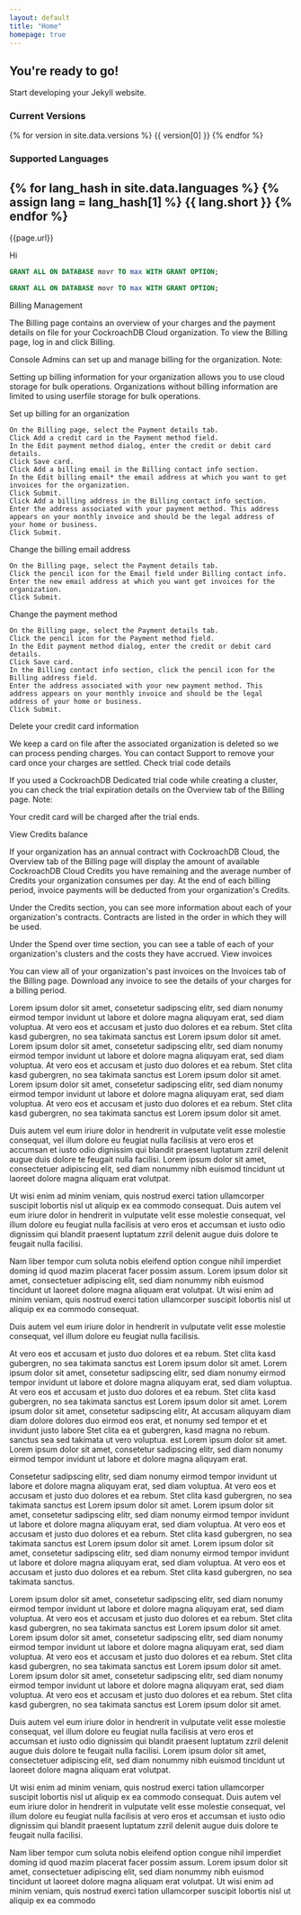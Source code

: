 ```yaml
---
layout: default
title: "Home"
homepage: true
---
```


## You're ready to go!

Start developing your Jekyll website.

### Current Versions
{% for version in site.data.versions %}
{{ version[0] }}
{% endfor %}

### Supported Languages
{% for lang_hash in site.data.languages %}
{% assign lang = lang_hash[1] %}
{{ lang.short }}
{% endfor %}
----
{{page.url}}

Hi


```sql
GRANT ALL ON DATABASE movr TO max WITH GRANT OPTION;
```

```sql
GRANT ALL ON DATABASE movr TO max WITH GRANT OPTION;
```

Billing Management

The Billing page contains an overview of your charges and the payment details on file for your CockroachDB Cloud organization. To view the Billing page, log in and click Billing.

Console Admins can set up and manage billing for the organization.
Note:

Setting up billing information for your organization allows you to use cloud storage for bulk operations. Organizations without billing information are limited to using userfile storage for bulk operations.

Set up billing for an organization

    On the Billing page, select the Payment details tab.
    Click Add a credit card in the Payment method field.
    In the Edit payment method dialog, enter the credit or debit card details.
    Click Save card.
    Click Add a billing email in the Billing contact info section.
    In the Edit billing email* the email address at which you want to get invoices for the organization.
    Click Submit.
    Click Add a billing address in the Billing contact info section.
    Enter the address associated with your payment method. This address appears on your monthly invoice and should be the legal address of your home or business.
    Click Submit.

Change the billing email address

    On the Billing page, select the Payment details tab.
    Click the pencil icon for the Email field under Billing contact info.
    Enter the new email address at which you want get invoices for the organization.
    Click Submit.

Change the payment method

    On the Billing page, select the Payment details tab.
    Click the pencil icon for the Payment method field.
    In the Edit payment method dialog, enter the credit or debit card details.
    Click Save card.
    In the Billing contact info section, click the pencil icon for the Billing address field.
    Enter the address associated with your new payment method. This address appears on your monthly invoice and should be the legal address of your home or business.
    Click Submit.

Delete your credit card information

We keep a card on file after the associated organization is deleted so we can process pending charges. You can contact Support to remove your card once your charges are settled.
Check trial code details

If you used a CockroachDB Dedicated trial code while creating a cluster, you can check the trial expiration details on the Overview tab of the Billing page.
Note:

Your credit card will be charged after the trial ends.

View Credits balance

If your organization has an annual contract with CockroachDB Cloud, the Overview tab of the Billing page will display the amount of available CockroachDB Cloud Credits you have remaining and the average number of Credits your organization consumes per day. At the end of each billing period, invoice payments will be deducted from your organization's Credits.

Under the Credits section, you can see more information about each of your organization's contracts. Contracts are listed in the order in which they will be used.

Under the Spend over time section, you can see a table of each of your organization's clusters and the costs they have accrued.
View invoices

You can view all of your organization's past invoices on the Invoices tab of the Billing page. Download any invoice to see the details of your charges for a billing period.

Lorem ipsum dolor sit amet, consetetur sadipscing elitr, sed diam nonumy eirmod tempor invidunt ut labore et dolore magna aliquyam erat, sed diam voluptua. At vero eos et accusam et justo duo dolores et ea rebum. Stet clita kasd gubergren, no sea takimata sanctus est Lorem ipsum dolor sit amet. Lorem ipsum dolor sit amet, consetetur sadipscing elitr, sed diam nonumy eirmod tempor invidunt ut labore et dolore magna aliquyam erat, sed diam voluptua. At vero eos et accusam et justo duo dolores et ea rebum. Stet clita kasd gubergren, no sea takimata sanctus est Lorem ipsum dolor sit amet. Lorem ipsum dolor sit amet, consetetur sadipscing elitr, sed diam nonumy eirmod tempor invidunt ut labore et dolore magna aliquyam erat, sed diam voluptua. At vero eos et accusam et justo duo dolores et ea rebum. Stet clita kasd gubergren, no sea takimata sanctus est Lorem ipsum dolor sit amet.   

Duis autem vel eum iriure dolor in hendrerit in vulputate velit esse molestie consequat, vel illum dolore eu feugiat nulla facilisis at vero eros et accumsan et iusto odio dignissim qui blandit praesent luptatum zzril delenit augue duis dolore te feugait nulla facilisi. Lorem ipsum dolor sit amet, consectetuer adipiscing elit, sed diam nonummy nibh euismod tincidunt ut laoreet dolore magna aliquam erat volutpat.   

Ut wisi enim ad minim veniam, quis nostrud exerci tation ullamcorper suscipit lobortis nisl ut aliquip ex ea commodo consequat. Duis autem vel eum iriure dolor in hendrerit in vulputate velit esse molestie consequat, vel illum dolore eu feugiat nulla facilisis at vero eros et accumsan et iusto odio dignissim qui blandit praesent luptatum zzril delenit augue duis dolore te feugait nulla facilisi.   

Nam liber tempor cum soluta nobis eleifend option congue nihil imperdiet doming id quod mazim placerat facer possim assum. Lorem ipsum dolor sit amet, consectetuer adipiscing elit, sed diam nonummy nibh euismod tincidunt ut laoreet dolore magna aliquam erat volutpat. Ut wisi enim ad minim veniam, quis nostrud exerci tation ullamcorper suscipit lobortis nisl ut aliquip ex ea commodo consequat.   

Duis autem vel eum iriure dolor in hendrerit in vulputate velit esse molestie consequat, vel illum dolore eu feugiat nulla facilisis.   

At vero eos et accusam et justo duo dolores et ea rebum. Stet clita kasd gubergren, no sea takimata sanctus est Lorem ipsum dolor sit amet. Lorem ipsum dolor sit amet, consetetur sadipscing elitr, sed diam nonumy eirmod tempor invidunt ut labore et dolore magna aliquyam erat, sed diam voluptua. At vero eos et accusam et justo duo dolores et ea rebum. Stet clita kasd gubergren, no sea takimata sanctus est Lorem ipsum dolor sit amet. Lorem ipsum dolor sit amet, consetetur sadipscing elitr, At accusam aliquyam diam diam dolore dolores duo eirmod eos erat, et nonumy sed tempor et et invidunt justo labore Stet clita ea et gubergren, kasd magna no rebum. sanctus sea sed takimata ut vero voluptua. est Lorem ipsum dolor sit amet. Lorem ipsum dolor sit amet, consetetur sadipscing elitr, sed diam nonumy eirmod tempor invidunt ut labore et dolore magna aliquyam erat.   

Consetetur sadipscing elitr, sed diam nonumy eirmod tempor invidunt ut labore et dolore magna aliquyam erat, sed diam voluptua. At vero eos et accusam et justo duo dolores et ea rebum. Stet clita kasd gubergren, no sea takimata sanctus est Lorem ipsum dolor sit amet. Lorem ipsum dolor sit amet, consetetur sadipscing elitr, sed diam nonumy eirmod tempor invidunt ut labore et dolore magna aliquyam erat, sed diam voluptua. At vero eos et accusam et justo duo dolores et ea rebum. Stet clita kasd gubergren, no sea takimata sanctus est Lorem ipsum dolor sit amet. Lorem ipsum dolor sit amet, consetetur sadipscing elitr, sed diam nonumy eirmod tempor invidunt ut labore et dolore magna aliquyam erat, sed diam voluptua. At vero eos et accusam et justo duo dolores et ea rebum. Stet clita kasd gubergren, no sea takimata sanctus.   

Lorem ipsum dolor sit amet, consetetur sadipscing elitr, sed diam nonumy eirmod tempor invidunt ut labore et dolore magna aliquyam erat, sed diam voluptua. At vero eos et accusam et justo duo dolores et ea rebum. Stet clita kasd gubergren, no sea takimata sanctus est Lorem ipsum dolor sit amet. Lorem ipsum dolor sit amet, consetetur sadipscing elitr, sed diam nonumy eirmod tempor invidunt ut labore et dolore magna aliquyam erat, sed diam voluptua. At vero eos et accusam et justo duo dolores et ea rebum. Stet clita kasd gubergren, no sea takimata sanctus est Lorem ipsum dolor sit amet. Lorem ipsum dolor sit amet, consetetur sadipscing elitr, sed diam nonumy eirmod tempor invidunt ut labore et dolore magna aliquyam erat, sed diam voluptua. At vero eos et accusam et justo duo dolores et ea rebum. Stet clita kasd gubergren, no sea takimata sanctus est Lorem ipsum dolor sit amet.   

Duis autem vel eum iriure dolor in hendrerit in vulputate velit esse molestie consequat, vel illum dolore eu feugiat nulla facilisis at vero eros et accumsan et iusto odio dignissim qui blandit praesent luptatum zzril delenit augue duis dolore te feugait nulla facilisi. Lorem ipsum dolor sit amet, consectetuer adipiscing elit, sed diam nonummy nibh euismod tincidunt ut laoreet dolore magna aliquam erat volutpat.   

Ut wisi enim ad minim veniam, quis nostrud exerci tation ullamcorper suscipit lobortis nisl ut aliquip ex ea commodo consequat. Duis autem vel eum iriure dolor in hendrerit in vulputate velit esse molestie consequat, vel illum dolore eu feugiat nulla facilisis at vero eros et accumsan et iusto odio dignissim qui blandit praesent luptatum zzril delenit augue duis dolore te feugait nulla facilisi.   

Nam liber tempor cum soluta nobis eleifend option congue nihil imperdiet doming id quod mazim placerat facer possim assum. Lorem ipsum dolor sit amet, consectetuer adipiscing elit, sed diam nonummy nibh euismod tincidunt ut laoreet dolore magna aliquam erat volutpat. Ut wisi enim ad minim veniam, quis nostrud exerci tation ullamcorper suscipit lobortis nisl ut aliquip ex ea commodo

